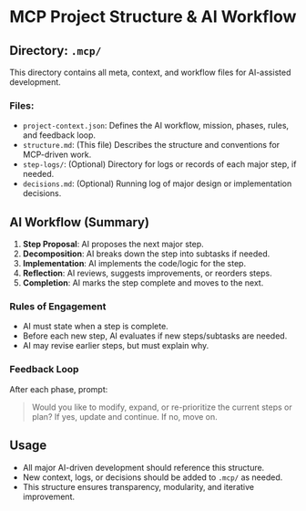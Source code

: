 # MCP Project Structure & AI Workflow

## Directory: `.mcp/`
This directory contains all meta, context, and workflow files for AI-assisted development.

### Files:
- `project-context.json`: Defines the AI workflow, mission, phases, rules, and feedback loop.
- `structure.md`: (This file) Describes the structure and conventions for MCP-driven work.
- `step-logs/`: (Optional) Directory for logs or records of each major step, if needed.
- `decisions.md`: (Optional) Running log of major design or implementation decisions.

## AI Workflow (Summary)
1. **Step Proposal**: AI proposes the next major step.
2. **Decomposition**: AI breaks down the step into subtasks if needed.
3. **Implementation**: AI implements the code/logic for the step.
4. **Reflection**: AI reviews, suggests improvements, or reorders steps.
5. **Completion**: AI marks the step complete and moves to the next.

### Rules of Engagement
- AI must state when a step is complete.
- Before each new step, AI evaluates if new steps/subtasks are needed.
- AI may revise earlier steps, but must explain why.

### Feedback Loop
After each phase, prompt:
> Would you like to modify, expand, or re-prioritize the current steps or plan? If yes, update and continue. If no, move on.

## Usage
- All major AI-driven development should reference this structure.
- New context, logs, or decisions should be added to `.mcp/` as needed.
- This structure ensures transparency, modularity, and iterative improvement. 